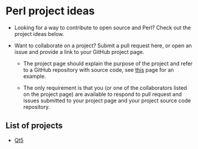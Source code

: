 # Perl project ideas

- Looking for a way to contribute to open source and Perl? Check out the
project ideas below.

- Want to collaborate on a project? Submit a pull request here, or open an
  issue and provide a link to your GitHub project page.

  - The project page should explain the purpose of the project and refer to a GitHub
  repository with source
  code, see [this](https://github.com/hakonhagland/perl-qt5-project)
  page for an example.

  - The only requirement is that you (or one of the collaborators
  listed on the project page) are available to
  respond to pull request and issues submitted to your project page
  and your project source code repository.

## List of projects

- [Qt5](https://github.com/hakonhagland/perl-qt5-project)
